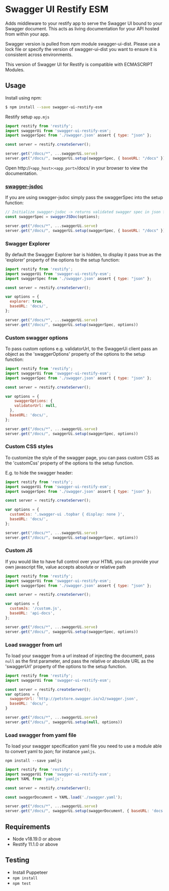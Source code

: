 # Swagger UI Restify ESM

Adds middleware to your restify app to serve the Swagger UI bound to your Swagger document. This acts as living documentation for your API hosted from within your app.

Swagger version is pulled from npm module swagger-ui-dist. Please use a lock file or specify the version of swagger-ui-dist you want to ensure it is consistent across environments.

This version of Swagger UI for Restify is compatible with ECMASCRIPT Modules.

## Usage

Install using npm:

```bash
$ npm install --save swagger-ui-restify-esm
```

Restify setup `app.mjs`
```javascript
import restify from 'restify';
import swaggerUi from 'swagger-ui-restify-esm';
import swaggerSpec from './swagger.json' assert { type: "json" };

const server = restify.createServer();

server.get("/docs/*", ...swaggerUi.serve)
server.get("/docs/", swaggerUi.setup(swaggerSpec, { baseURL: "/docs" }))
```

Open http://`<app_host>`:`<app_port>`/docs/ in your browser to view the documentation.

### [swagger-jsdoc](https://www.npmjs.com/package/swagger-jsdoc)

If you are using swagger-jsdoc simply pass the swaggerSpec into the setup function:

```javascript
// Initialize swagger-jsdoc -> returns validated swagger spec in json format
const swaggerSpec = swaggerJSDoc(options);

server.get("/docs/*", ...swaggerUi.serve)
server.get("/docs/", swaggerUi.setup(swaggerSpec, { baseURL: "/docs" }))
```

### Swagger Explorer

By default the Swagger Explorer bar is hidden, to display it pass true as the 'explorer' property of the options to the setup function:

```javascript
import restify from 'restify';
import swaggerUi from 'swagger-ui-restify-esm';
import swaggerSpec from './swagger.json' assert { type: "json" };

const server = restify.createServer();

var options = {
  explorer: true,
  baseURL: 'docs/',
};

server.get("/docs/*", ...swaggerUi.serve)
server.get("/docs/", swaggerUi.setup(swaggerSpec, options))
```

### Custom swagger options

To pass custom options e.g. validatorUrl, to the SwaggerUi client pass an object as the 'swaggerOptions' property of the options to the setup function:

```javascript
import restify from 'restify';
import swaggerUi from 'swagger-ui-restify-esm';
import swaggerSpec from './swagger.json' assert { type: "json" };

const server = restify.createServer();

var options = {
	swaggerOptions: {
    validatorUrl: null,
  },
  baseURL: 'docs/',
};

server.get("/docs/*", ...swaggerUi.serve)
server.get("/docs/", swaggerUi.setup(swaggerSpec, options))
```

### Custom CSS styles

To customize the style of the swagger page, you can pass custom CSS as the 'customCss' property of the options to the setup function.

E.g. to hide the swagger header:

```javascript
import restify from 'restify';
import swaggerUi from 'swagger-ui-restify-esm';
import swaggerSpec from './swagger.json' assert { type: "json" };

const server = restify.createServer();

var options = {
  customCss: '.swagger-ui .topbar { display: none }',
  baseURL: 'docs/',
};

server.get("/docs/*", ...swaggerUi.serve)
server.get("/docs/", swaggerUi.setup(swaggerSpec, options))
```

### Custom JS

If you would like to have full control over your HTML you can provide your own javascript file, value accepts absolute or relative path

```javascript
import restify from 'restify';
import swaggerUi from 'swagger-ui-restify-esm';
import swaggerSpec from './swagger.json' assert { type: "json" };

const server = restify.createServer();

var options = {
  customJs: '/custom.js',
  baseURL: 'api-docs',
};

server.get("/docs/*", ...swaggerUi.serve)
server.get("/docs/", swaggerUi.setup(swaggerSpec, options))
```

### Load swagger from url

To load your swagger from a url instead of injecting the document, pass `null` as the first parameter, and pass the relative or absolute URL as the 'swaggerUrl' property of the options to the setup function.

```javascript
import restify from 'restify';
import swaggerUi from 'swagger-ui-restify-esm';

const server = restify.createServer();
var options = {
  swaggerUrl: 'http://petstore.swagger.io/v2/swagger.json',
  baseURL: 'docs/',
}

server.get("/docs/*", ...swaggerUi.serve)
server.get("/docs/", swaggerUi.setup(null, options))
```

### Load swagger from yaml file

To load your swagger specification yaml file you need to use a module able to convert yaml to json; for instance `yamljs`.

    npm install --save yamljs

```javascript
import restify from 'restify';
import swaggerUi from 'swagger-ui-restify-esm';
import YAML from 'yamljs';

const server = restify.createServer();

const swaggerDocument = YAML.load('./swagger.yaml');

server.get("/docs/*", ...swaggerUi.serve)
server.get("/docs/", swaggerUi.setup(swaggerDocument, { baseURL: 'docs' }))
```

## Requirements

* Node v18.19.0 or above
* Restify 11.1.0 or above

## Testing

* Install Puppeteer
* `npm install`
* `npm test`
